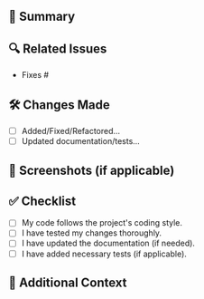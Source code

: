 ## 🚀 Summary  
<!-- A short description of the changes and their purpose. -->

## 🔍 Related Issues  
<!-- Link related issues (if applicable) using `Fixes #issue_number` or `Closes #issue_number`. -->
- Fixes #

## 🛠️ Changes Made  
<!-- List the major changes in this PR. -->
- [ ] Added/Fixed/Refactored...
- [ ] Updated documentation/tests...

## 📸 Screenshots (if applicable)  
<!-- Add screenshots or GIFs for UI-related changes. -->

## ✅ Checklist  
- [ ] My code follows the project's coding style.  
- [ ] I have tested my changes thoroughly.  
- [ ] I have updated the documentation (if needed).  
- [ ] I have added necessary tests (if applicable).  

## 📌 Additional Context  
<!-- Add any extra details or references here. -->
